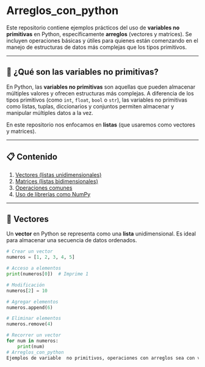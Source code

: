 # Arreglos_con_python

Este repositorio contiene ejemplos prácticos del uso de **variables no primitivas** en Python, específicamente **arreglos** (vectores y matrices). Se incluyen operaciones básicas y útiles para quienes están comenzando en el manejo de estructuras de datos más complejas que los tipos primitivos.

---

## 📌 ¿Qué son las variables no primitivas?

En Python, las **variables no primitivas** son aquellas que pueden almacenar múltiples valores y ofrecen estructuras más complejas. A diferencia de los tipos primitivos (como `int`, `float`, `bool` o `str`), las variables no primitivas como listas, tuplas, diccionarios y conjuntos permiten almacenar y manipular múltiples datos a la vez.

En este repositorio nos enfocamos en **listas** (que usaremos como vectores y matrices).

---

## 📋 Contenido

1. [Vectores (listas unidimensionales)](#vectores)
2. [Matrices (listas bidimensionales)](#matrices)
3. [Operaciones comunes](#operaciones-comunes)
4. [Uso de librerías como NumPy](#numpy)

---

## 📌 Vectores

Un **vector** en Python se representa como una **lista** unidimensional. Es ideal para almacenar una secuencia de datos ordenados.

```python
# Crear un vector
numeros = [1, 2, 3, 4, 5]

# Acceso a elementos
print(numeros[0])  # Imprime 1

# Modificación
numeros[2] = 10

# Agregar elementos
numeros.append(6)

# Eliminar elementos
numeros.remove(4)

# Recorrer un vector
for num in numeros:
    print(num)
# Arreglos_con_python
Ejemplos de variable  no primitivos, operaciones con arreglos sea con vectores o matrices
